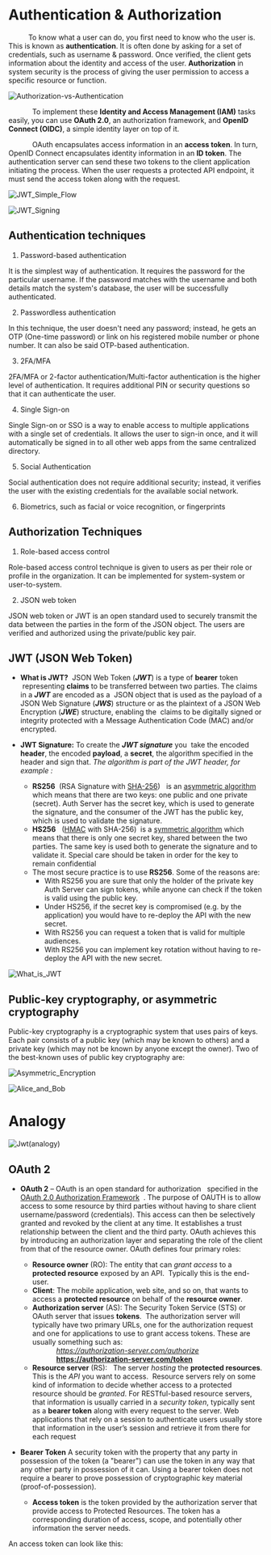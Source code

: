 # Authentication & Authorization

           To know what a user can do, you first need to know who the user is. This is known as **authentication**. It is often done by asking for a set of credentials, such as username & password. Once verified, the client gets information about the identity and access of the user. **Authorization** in system security is the process of giving the user permission to access a specific resource or function. 

![Authorization-vs-Authentication](img/Authorization-vs-Authentication.png)  

            To implement these **Identity and Access Management (IAM)** tasks easily, you can use **OAuth 2.0**, an authorization framework, and **OpenID Connect (OIDC)**, a simple identity layer on top of it.
            
            
            OAuth encapsulates access information in an **access token**. In turn, OpenID Connect encapsulates identity information in an **ID token**. The authentication server can send these two tokens to the client application initiating the process. When the user requests a protected API endpoint, it must send the access token along with the request.
            
![JWT_Simple_Flow](img/JWT_Simple_Flow.png) 

![JWT_Signing](img/JWT_Signing.png) 

## Authentication techniques

1. Password-based authentication

It is the simplest way of authentication. It requires the password for the particular username. If the password matches with the username and both details match the system's database, the user will be successfully authenticated.



2. Passwordless authentication

In this technique, the user doesn't need any password; instead, he gets an OTP (One-time password) or link on his registered mobile number or phone number. It can also be said OTP-based authentication.

3. 2FA/MFA

2FA/MFA or 2-factor authentication/Multi-factor authentication is the higher level of authentication. It requires additional PIN or security questions so that it can authenticate the user.

4. Single Sign-on

Single Sign-on or SSO is a way to enable access to multiple applications with a single set of credentials. It allows the user to sign-in once, and it will automatically be signed in to all other web apps from the same centralized directory.

5. Social Authentication

Social authentication does not require additional security; instead, it verifies the user with the existing credentials for the available social network.

6. Biometrics, such as facial or voice recognition, or fingerprints

##  Authorization Techniques

1. Role-based access control

Role-based access control technique is given to users as per their role or profile in the organization. It can be implemented for system-system or user-to-system.

2. JSON web token


JSON web token or JWT is an open standard used to securely transmit the data between the parties in the form of the JSON object. The users are verified and authorized using the private/public key pair.


## JWT (JSON Web Token)

*   **What is JWT?**  JSON Web Token (_**JWT**_) is a  type of **bearer** token  representing **claims** to be transferred between two parties. The claims in a **_JWT_** are encoded as a  JSON object that is used as the payload of a JSON Web Signature (_**JWS**_) structure or as the plaintext of a JSON Web Encryption (_**JWE**_) structure, enabling the  claims to be digitally signed or integrity protected with a Message Authentication Code (MAC) and/or encrypted.  

*   **JWT Signature:** To create the _**JWT signature**_ you  take the encoded **header**, the encoded **payload**, a **secret**, the algorithm specified in the header and sign that. _The algorithm is part of the JWT header, for example :_
    *   **RS256**  (RSA Signature with [SHA-256](https://en.wikipedia.org/wiki/SHA-256))   is an [asymmetric algorithm](https://en.wikipedia.org/wiki/Public-key_cryptography) which means that there are two keys: one public and one private (secret). Auth Server has the secret key, which is used to generate the signature, and the consumer of the JWT has the public key, which is used to validate the signature.
    *   **HS256**   ([HMAC](https://en.wikipedia.org/wiki/HMAC) with SHA-256)  is a [symmetric algorithm](https://en.wikipedia.org/wiki/Symmetric-key_algorithm) which means that there is only one secret key, shared between the two parties. The same key is used both to generate the signature and to validate it. Special care should be taken in order for the key to remain confidential
    *   The most secure practice is to use **RS256**. Some of the reasons are:
        *   With RS256 you are sure that only the holder of the private key Auth Server can sign tokens, while anyone can check if the token is valid using the public key.
        *   Under HS256, if the secret key is compromised (e.g. by the application) you would have to re-deploy the API with the new secret.
        *   With RS256 you can request a token that is valid for multiple audiences.
        *   With RS256 you can implement key rotation without having to re-deploy the API with the new secret.

![What_is_JWT](img/What_is_JWT.png) 

## Public-key cryptography, or asymmetric cryptography

 Public-key cryptography is a cryptographic system that uses pairs of keys. Each pair consists of a public key (which may be known to others) and a private key (which may not be known by anyone except the owner).
 Two of the best-known uses of public key cryptography are:
 
 
![Asymmetric_Encryption](img/Asymmetric_Encryption.png) 

![Alice_and_Bob](img/Alice_and_Bob.png) 

# Analogy
![Jwt(analogy)](img/Jwt(analogy).PNG) 


## OAuth 2

*   **OAuth 2** – OAuth is an open standard for authorization   specified in the [OAuth 2.0 Authorization Framework](http://tools.ietf.org/html/rfc6749)  . The purpose of OAUTH is to allow access to some resource by third parties without having to share client username/password (credentials). This access can then be selectively granted and revoked by the client at any time. It establishes a trust relationship between the client and the third party. OAuth achieves this by introducing an authorization layer and separating the role of the client from that of the resource owner. OAuth defines four primary roles:

    *  **Resource owner** (RO): The entity that can _grant access_ to a **protected resource** exposed by an API.  Typically this is the end-user.  
    *  **Client**: The mobile application, web site, and so on, that wants to access a **protected resource** on behalf of the **resource owner**.
    *  **Authorization server** (AS): The Security Token Service (STS) or OAuth server that issues **tokens**.  The authorization server will typically have two primary URLs, one for the authorization request and one for applications to use to grant access tokens. These are usually something such as:  
            *https://authorization-server.com/authorize*  
            **https://authorization-server.com/token**
    *  **Resource server** (RS):   The server _hosting_ the **protected resources**. This is the _API_ you want to access.  Resource servers rely on some kind of information to decide whether access to a protected resource should be _granted_. For RESTful-based resource servers, that information is usually carried in a _security token_, typically sent as a **bearer token** along with every request to the server. Web applications that rely on a session to authenticate users usually store that information in the user’s session and retrieve it from there for each request    

*   **Bearer Token** A security token with the property that any party in possession of the token (a "bearer") can use the token in any way that any other party in possession of it can. Using a bearer token does not require a bearer to prove possession of cryptographic key material (proof-of-possession).  
    *   **Access token** is the token provided by the authorization server that provide access to Protected Resources. The token has a corresponding duration of access, scope, and potentially other information the server needs.  

An access token can look like this:

